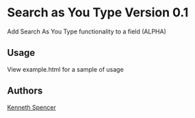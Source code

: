 # Search as You Type Version 0.1 

Add Search As You Type functionality to a field  (ALPHA)


## Usage

View example.html for a sample of usage

## Authors
    
[Kenneth Spencer](https://github.com/ken-spencer)
